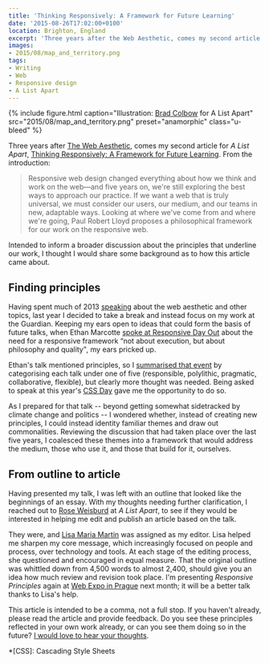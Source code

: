 ```yaml
---
title: 'Thinking Responsively: A Framework for Future Learning'
date: '2015-08-26T17:02:00+0100'
location: Brighton, England
excerpt: 'Three years after the Web Aesthetic, comes my second article for A List Apart. Intended to inform a broader discussion about the principles that underline our work, I thought I would share some background as to how this article came about.'
images:
- 2015/08/map_and_territory.png
tags:
- Writing
- Web
- Responsive design
- A List Apart
---
```

{% include figure.html
  caption="Illustration: [Brad Colbow](http://alistapart.com/author/bradcolbow) for A List Apart"
  src="2015/08/map_and_territory.png"
  preset="anamorphic"
  class="u-bleed"
%}

Three years after [The Web Aesthetic][1], comes my second article for <cite>A List Apart</cite>, [Thinking Responsively: A Framework for Future Learning][2]. From the introduction:

> Responsive web design changed everything about how we think and work on the web—and five years on, we're still exploring the best ways to approach our practice. If we want a web that is truly universal, we must consider our users, our medium, and our teams in new, adaptable ways. Looking at where we've come from and where we're going, Paul Robert Lloyd proposes a philosophical framework for our work on the responsive web.

Intended to inform a broader discussion about the principles that underline our work, I thought I would share some background as to how this article came about.

## Finding principles

Having spent much of 2013 [speaking][3] about the web aesthetic and other topics, last year I decided to take a break and instead focus on my work at the Guardian. Keeping my ears open to ideas that could form the basis of future talks, when Ethan Marcotte [spoke at Responsive Day Out][4] about the need for a responsive framework <q>not about execution, but about philosophy and quality</q>, my ears pricked up.

Ethan's talk mentioned principles, so I [summarised that event][5] by categorising each talk under one of five (responsible, polylithic, pragmatic, collaborative, flexible), but clearly more thought was needed. Being asked to speak at this year's [CSS Day][6] gave me the opportunity to do so.

As I prepared for that talk -- beyond getting somewhat sidetracked by climate change and politics -- I wondered whether, instead of creating new principles, I could instead identity familiar themes and draw out commonalities. Reviewing the discussion that had taken place over the last five years, I coalesced these themes into a framework that would address the medium, those who use it, and those that build for it, ourselves.

## From outline to article

Having presented my talk, I was left with an outline that looked like the beginnings of an essay. With my thoughts needing further clarification, I reached out to [Rose Weisburd][7] at <cite>A List Apart</cite>, to see if they would be interested in helping me edit and publish an article based on the talk.

They were, and [Lisa Maria Martin][8] was assigned as my editor. Lisa helped me sharpen my core message, which increasingly focused on people and process, over technology and tools. At each stage of the editing process, she questioned and encouraged in equal measure. That the original outline was whittled down from 4,500 words to almost 2,400, should give you an idea how much review and revision took place. I'm presenting <cite>Responsive Principles</cite> again at [Web Expo in Prague][9] next month; it will be a better talk thanks to Lisa's help.

This article is intended to be a comma, not a full stop. If you haven't already, please read the article and provide feedback. Do you see these principles reflected in your own work already, or can you see them doing so in the future? [I would love to hear your thoughts][10].

[1]: http://alistapart.com/article/the-web-aesthetic
[2]: http://alistapart.com/article/thinking-responsively-a-framework-for-future-learning/
[3]: /talks/
[4]: http://responsiveconf.com.s3.amazonaws.com/2014/audio/13-ethan-marcotte-responsiveconf2014.mp3
[5]: /2014/07/responsive_day_out
[6]: http://cssday.nl/2015/programme#paul-robert-lloyd
[7]: http://alistapart.com/author/roseweisburd
[8]: http://alistapart.com/author/lisamaria
[9]: http://webexpo.net/prague2015/talk/the-principles-of-responsive-web-design/
[10]: http://alistapart.com/article/thinking-responsively-a-framework-for-future-learning/#comments

*[CSS]: Cascading Style Sheets
